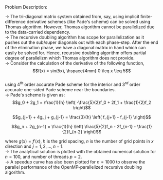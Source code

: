Problem Description:  

-> The tri-diagonal matrix system obtained from, say, using implicit finite-difference derivative schemes (like Pade's scheme) can be solved using Thomas algorithm. However, Thomas algorithm cannot be parallelized due to the data-carried dependency.  
-> The recursive doubling algorithm has scope for parallelization as it pushes out the sub/super diagonals out with each phase-step. After the end of the elimination phase, we have a diagonal matrix in hand which can easily be solved for. Hence, recursive doubling algorithm offers partial degree of parallelizm which Thomas algorithm does not provide.  
-> Consider the calculation of the derivative of the following function,  
$$f(x) = sin(5x), \hspace{4mm} 0 \leq x \leq 5$$  
using $4^{th}$ order accurate Pade scheme for the interior and $3^{rd}$ order accurate one-sided Pade scheme near the boundaries.  
-> Pade's scheme is given as:  
$$g_0 + 2g_1 = \frac{1}{h} \left( -\frac{5}{2}f_0 + 2f_1 + \frac{1}{2}f_2 \right)$$  

$$g_{j+1} + 4g_j + g_{j-1} = \frac{3}{h} \left( f_{j+1} - f_{j-1} \right)$$  

$$g_n + 2g_{n-1} = \frac{1}{h} \left( \frac{5}{2}f_n - 2f_{n-1} - \frac{1}{2}f_{n-2} \right)$$  

where $g(x) = f'(x)$, $h$ is the grid spacing, $n$ is the number of grid points in $x$ direction and $j = 1,2,...,n-1$.  
-> The analytical solution is plotted with the obtained numerical solution for $n = 100$, and number of threads $p = 2$.  
-> A speedup curve has also been plotted for $n = 1000$ to observe the parallel performance of the OpenMP-parallelized recursive doubling algorithm.  

